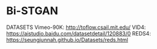 # Bi-STGAN

DATASETS
Vimeo-90K: http://toflow.csail.mit.edu/
VID4: https://aistudio.baidu.com/datasetdetail/120883/0
REDS4: https://seungjunnah.github.io/Datasets/reds.html
